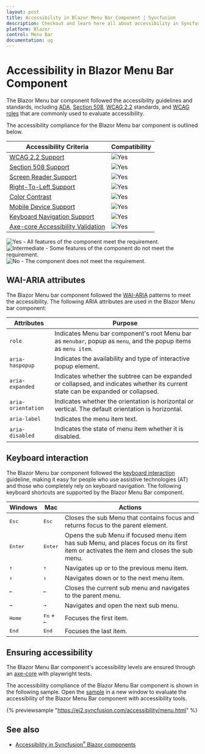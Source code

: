 ```yaml
---
layout: post
title: Accessibility in Blazor Menu Bar Component | Syncfusion
description: Checkout and learn here all about accessibility in Syncfusion Blazor Menu Bar component and much more.
platform: Blazor
control: Menu Bar
documentation: ug
---
```


# Accessibility in Blazor Menu Bar Component

The Blazor Menu bar component followed the accessibility guidelines and standards, including [ADA](https://www.ada.gov/), [Section 508](https://www.section508.gov/), [WCAG 2.2](https://www.w3.org/TR/WCAG22/) standards, and [WCAG roles](https://www.w3.org/TR/wai-aria/#roles) that are commonly used to evaluate accessibility.

The accessibility compliance for the Blazor Menu bar component is outlined below.

| Accessibility Criteria | Compatibility |
| -- | -- |
| [WCAG 2.2 Support](../common/accessibility#accessibility-standards) | <img src="https://cdn.syncfusion.com/content/images/landing-page/yes.png" alt="Yes"> |
| [Section 508 Support](../common/accessibility#accessibility-standards) | <img src="https://cdn.syncfusion.com/content/images/landing-page/yes.png" alt="Yes"> |
| [Screen Reader Support](../common/accessibility#screen-reader-support) | <img src="https://cdn.syncfusion.com/content/images/landing-page/yes.png" alt="Yes">  |
| [Right-To-Left Support](../common/accessibility#right-to-left-support) | <img src="https://cdn.syncfusion.com/content/images/landing-page/yes.png" alt="Yes"> |
| [Color Contrast](../common/accessibility#color-contrast) | <img src="https://cdn.syncfusion.com/content/images/landing-page/yes.png" alt="Yes"> |
| [Mobile Device Support](../common/accessibility#mobile-device-support) | <img src="https://cdn.syncfusion.com/content/images/landing-page/yes.png" alt="Yes"> |
| [Keyboard Navigation Support](../common/accessibility#keyboard-navigation-support) |<img src="https://cdn.syncfusion.com/content/images/landing-page/yes.png" alt="Yes"> |
| [Axe-core Accessibility Validation](../common/accessibility#ensuring-accessibility) | <img src="https://cdn.syncfusion.com/content/images/landing-page/yes.png" alt="Yes"> |

<style>
    .post .post-content img {
        display: inline-block;
        margin: 0.5em 0;
    }
</style>
<div><img src="https://cdn.syncfusion.com/content/images/landing-page/yes.png" alt="Yes"> - All features of the component meet the requirement.</div>

<div><img src="https://cdn.syncfusion.com/content/images/landing-page/intermediate.png" alt="Intermediate"> - Some features of the component do not meet the requirement.</div>

<div><img src="https://cdn.syncfusion.com/content/images/landing-page/no.png" alt="No"> - The component does not meet the requirement.</div>

## WAI-ARIA attributes

The Blazor Menu bar component followed the [WAI-ARIA](https://www.w3.org/WAI/ARIA/apg/patterns/menubar/) patterns to meet the accessibility. The following ARIA attributes are used in the Blazor Menu bar component:

| Attributes | Purpose |
| --- | --- |
| `role` | Indicates Menu bar component's root Menu bar as `menubar`, popup as `menu`, and the popup items as `menu item`. |
| `aria-haspopup` | Indicates the availability and type of interactive popup element. |
| `aria-expanded` | Indicates whether the subtree can be expanded or collapsed, and indicates whether its current state can be expanded or collapsed. |
| `aria-orientation` | Indicates whether the orientation is horizontal or vertical. The default orientation is horizontal. |
| `aria-label` | Indicates the menu item text. |
| `aria-disabled` | Indicates the state of menu item whether it is disabled. |

## Keyboard interaction

The Blazor Menu bar component followed the [keyboard interaction](https://www.w3.org/WAI/ARIA/apg/patterns/menubar/#keyboardinteraction) guideline, making it easy for people who use assistive technologies (AT) and those who completely rely on keyboard navigation. The following keyboard shortcuts are supported by the Blazor Menu Bar component.

| Windows | Mac | Actions |
| --- | --- | --- |
| <kbd>Esc</kbd> | <kbd>Esc</kbd> | Closes the sub Menu that contains focus and returns focus to the parent element. |
| <kbd>Enter</kbd> | <kbd>Enter</kbd> | Opens the sub Menu if focused menu item has sub Menu, and places focus on its first item or activates the item and closes the sub menu. |
| <kbd>↑</kbd> | <kbd>↑</kbd> | Navigates up or to the previous menu item. |
| <kbd>↓</kbd> | <kbd>↓</kbd> | Navigates down or to the next menu item. |
| <kbd>←</kbd> | <kbd>←</kbd> | Closes the current sub menu and navigates to the parent menu. |
| <kbd>→</kbd> | <kbd>→</kbd> | Navigates and open the next sub menu. |
| <kbd>Home</kbd> | <kbd>Fn</kbd> + <kbd>←</kbd> | Focuses the first item. |
| <kbd>End</kbd> | <kbd>End</kbd> | Focuses the last item.

## Ensuring accessibility

The Blazor Menu Bar component's accessibility levels are ensured through an [axe-core](https://www.nuget.org/packages/Deque.AxeCore.Playwright) with playwright tests.

The accessibility compliance of the Blazor Menu Bar component is shown in the following sample. Open the [sample](https://blazor.syncfusion.com/accessibility/menu) in a new window to evaluate the accessibility of the Blazor Menu Bar component with accessibility tools.

{% previewsample "https://ej2.syncfusion.com/accessibility/menu.html" %}

## See also

* [Accessibility in Syncfusion<sup style="font-size:70%">&reg;</sup> Blazor components](https://blazor.syncfusion.com/documentation/common/accessibility)